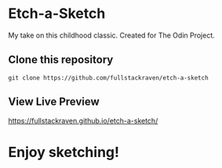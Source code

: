 # Etch-a-Sketch
My take on this childhood classic. Created for The Odin Project.
## Clone this repository
`git clone https://github.com/fullstackraven/etch-a-sketch`
## View Live Preview
https://fullstackraven.github.io/etch-a-sketch/
# Enjoy sketching!
